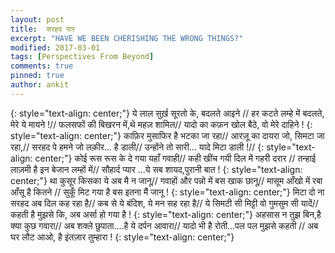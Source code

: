 ```yaml
---
layout: post
title:  सरहद पार			
excerpt: "HAVE WE BEEN CHERISHING THE WRONG THINGS?"
modified: 2017-03-01
tags: [Perspectives From Beyond]
comments: true
pinned: true
author: ankit
---
```

{: style="text-align: center;"}
ये लाल सुर्ख़ सूरतो के, बदलते आइने  //
हर कटते लम्हे में बदलते, मेरे ये मायने !//
फलसफों की बिखरन में,थे महज़ शामिल//
यादो का कफ़न खोल बैठे, वो मेरे दाहिने !
{: style="text-align: center;"}
काफ़िर मुसाफिर है भटका जा रहा//
आरज़ू का दायरा जो, सिमटा जा रहा,//
सरहद पे हमने जो लक़ीर... है डाली//
उन्होंने तो सारी... यादे मिटा डाली !//
{: style="text-align: center;"}
 कोई रूस रूस के दे गया यहाँ गवाही//
कही खींच गयी दिल में गहरी दरार //
तन्हाई लाज़मी है इन बेजान लम्हों में//
सौहार्द प्यार ...ये सब शायद,पुरानी बात !
{: style="text-align: center;"}
 था कुसूर किसका ये अब मै न जानू//
गवाहों और पन्नो में बस खाक छानू//
मासूम आँखो में रबा आँसू है कितने //
सुकूँ मिट गया है बस इतना मैं जानू !
{: style="text-align: center;"}
 मिटा दो ना सरहद अब दिल कह रहा है//
कब से ये बंदिश, ये मन सह रहा है//
ये सिमटी सी मिट्टी वो गुमसुम सी यादें//
कहती है मुझसे कि, अब अर्सा हो गया है !
{: style="text-align: center;"}
 अहसास न तुझ बिन,है क्या कुछ गवारा//
अब शक्ले छुपाता....है ये दर्पन आवारा//
यादो भी है रोती...पल पल मुझसे कहती //
अब घर लौट आओ, है इंतज़ार तुम्हारा !
{: style="text-align: center;"}


